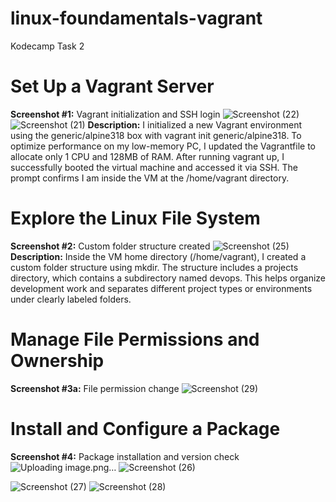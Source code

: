 # linux-foundamentals-vagrant
Kodecamp Task 2
# Set Up a Vagrant Server
__Screenshot #1:__ Vagrant initialization and SSH login
![Screenshot (22)](https://github.com/user-attachments/assets/814345d2-debe-4ab6-97b8-3f028451dae1)
![Screenshot (21)](https://github.com/user-attachments/assets/aa396a9e-8514-474b-9861-e3d06b6caed8)
__Description:__ I initialized a new Vagrant environment using the generic/alpine318 box with vagrant init generic/alpine318. To optimize performance on my low-memory PC, I updated the Vagrantfile to allocate only 1 CPU and 128MB of RAM. After running vagrant up, I successfully booted the virtual machine and accessed it via SSH. The prompt confirms I am inside the VM at the /home/vagrant directory.

# Explore the Linux File System
__Screenshot #2:__ Custom folder structure created
![Screenshot (25)](https://github.com/user-attachments/assets/8cbed2dd-951b-4df9-a1cc-1a81f4d081be)
__Description:__ Inside the VM home directory (/home/vagrant), I created a custom folder structure using mkdir. The structure includes a projects directory, which contains a subdirectory named devops. This helps organize development work and separates different project types or environments under clearly labeled folders.

# Manage File Permissions and Ownership
__Screenshot #3a:__ File permission change
![Screenshot (29)](https://github.com/user-attachments/assets/6b245dbc-1b35-419e-8399-7cc8e91bd8db)

# Install and Configure a Package
__Screenshot #4:__ Package installation and version check
![Uploading image.png…]()
![Screenshot (26)](https://github.com/user-attachments/assets/dd5ff685-cc38-4e5d-808d-3634cd9c88e4)


![Screenshot (27)](https://github.com/user-attachments/assets/21c278c3-dad7-4734-b85c-ac1e60ff8eb7)
![Screenshot (28)](https://github.com/user-attachments/assets/6949dd9e-fbb9-4acf-bbec-3a735e8cc694)
